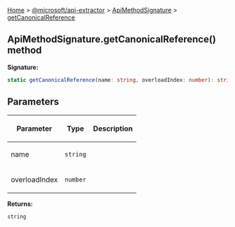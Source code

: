 [Home](./index) &gt; [@microsoft/api-extractor](./api-extractor.md) &gt; [ApiMethodSignature](./api-extractor.apimethodsignature.md) &gt; [getCanonicalReference](./api-extractor.apimethodsignature.getcanonicalreference.md)

## ApiMethodSignature.getCanonicalReference() method

<b>Signature:</b>

```typescript
static getCanonicalReference(name: string, overloadIndex: number): string;
```

## Parameters

|  <p>Parameter</p> | <p>Type</p> | <p>Description</p> |
|  --- | --- | --- |
|  <p>name</p> | <p>`string`</p> |  |
|  <p>overloadIndex</p> | <p>`number`</p> |  |

<b>Returns:</b>

`string`

